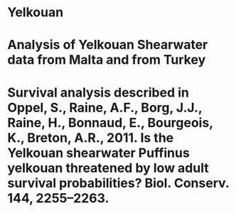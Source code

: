 # Yelkouan
# Analysis of Yelkouan Shearwater data from Malta and from Turkey
# Survival analysis described in Oppel, S., Raine, A.F., Borg, J.J., Raine, H., Bonnaud, E., Bourgeois, K., Breton, A.R., 2011. Is the Yelkouan shearwater Puffinus yelkouan threatened by low adult survival probabilities? Biol. Conserv. 144, 2255–2263.
